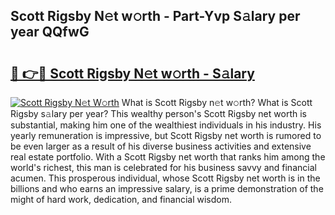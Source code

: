## Scott Rigsby N𝚎t w𝚘rth - Part-Yvp S𝚊lary per year QQfwG

# <h2><a href="http://gc2jq7y.nevu.top/?p=Scott+Rigsby">🔗 👉🔴 Scott Rigsby N𝚎t w𝚘rth - S𝚊lary</a></h2>

[![Scott Rigsby N𝚎t W𝚘rth](https://i.imgur.com/Oavwk0R.jpeg)](http://gc2jq7y.nevu.top/?p=Scott+Rigsby)
What is Scott Rigsby n𝚎t w𝚘rth? What is Scott Rigsby s𝚊lary per year?
This wealthy person's Scott Rigsby net worth is substantial, making him one of the wealthiest individuals in his industry. His yearly remuneration is impressive, but Scott Rigsby net worth is rumored to be even larger as a result of his diverse business activities and extensive real estate portfolio. With a Scott Rigsby net worth that ranks him among the world's richest, this man is celebrated for his business savvy and financial acumen. This prosperous individual, whose Scott Rigsby net worth is in the billions and who earns an impressive salary, is a prime demonstration of the might of hard work, dedication, and financial wisdom.
